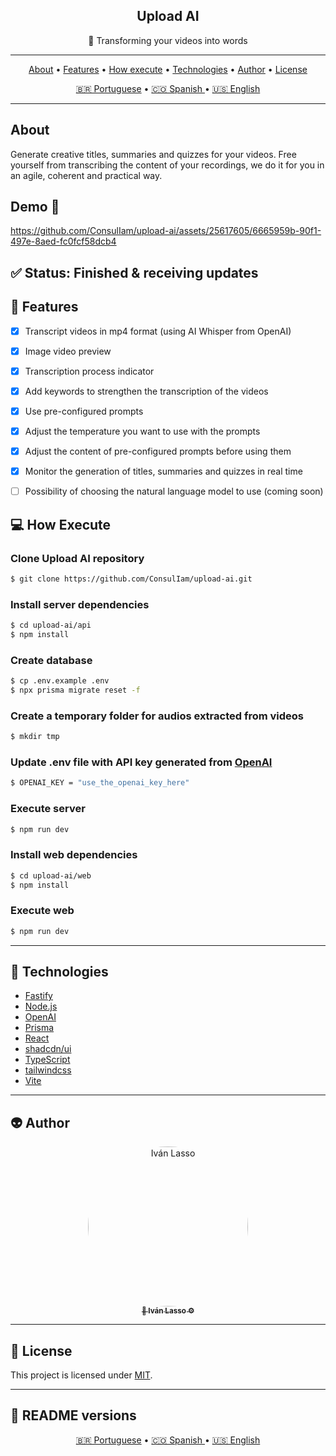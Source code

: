 <h2 align="center"> 
	Upload AI
</h2>
<p align="center">🧠 Transforming your videos into words</p>


---



<p align="center">
 <a href="#about">About</a> •
 <a href="#rocket-features">Features</a> •
 <a href="#computer-how-execute">How execute</a> • 
 <a href="#wrench-technologies">Technologies</a> •  
 <a href="#alien-author">Author</a> • 
 <a href="#bookmark_tabs-license">License</a>
</p>

<p align="center">
 <a href="./README-pt.md">🇧🇷 Portuguese</a> •
 <a href="./README-es.md">🇨🇴 Spanish </a> •
 <a href="./README.md">🇺🇸 English</a>
</p>

---


## About

Generate creative titles, summaries and quizzes for your videos. Free yourself from transcribing the content of your recordings, we do it for you in an agile, coherent and practical way.



## Demo :movie_camera: 

https://github.com/ConsulIam/upload-ai/assets/25617605/6665959b-90f1-497e-8aed-fc0fcf58dcb4



## :white_check_mark: Status: Finished & receiving updates



## :rocket: Features

- [x] Transcript videos in mp4 format (using AI Whisper from OpenAI)
- [x] Image video preview
- [x] Transcription process indicator
- [x] Add keywords to strengthen the transcription of the videos
- [x] Use pre-configured prompts
- [x] Adjust the temperature you want to use with the prompts
- [x] Adjust the content of pre-configured prompts before using them
- [x] Monitor the generation of titles, summaries and quizzes in real time
- [ ] Possibility of choosing the natural language model to use (coming soon)



## :computer: How Execute

### Clone Upload AI repository

```bash
$ git clone https://github.com/ConsulIam/upload-ai.git
```

### Install server dependencies

```bash
$ cd upload-ai/api
$ npm install
```

### Create database

```bash
$ cp .env.example .env
$ npx prisma migrate reset -f
```

### Create a temporary folder for audios extracted from videos

```bash
$ mkdir tmp
```

### Update .env file with API key generated from [OpenAI](https://platform.openai.com/account/api-keys)

```bash
$ OPENAI_KEY = "use_the_openai_key_here"
```

### Execute server

```bash
$ npm run dev
```

### Install web dependencies

```bash
$ cd upload-ai/web
$ npm install
```

### Execute web

```bash
$ npm run dev
```

---

## :wrench: Technologies

- [Fastify](https://fastify.dev/)
- [Node.js](https://nodejs.org/en/)
- [OpenAI](https://openai.com/)
- [Prisma](https://www.prisma.io/)
- [React](https://pt-br.reactjs.org/)
- [shadcdn/ui](https://ui.shadcn.com/)
- [TypeScript](https://www.typescriptlang.org/)
- [tailwindcss](https://tailwindcss.com/)
- [Vite](https://vitejs.dev/)

---

## :alien: Author

<p align="center">
	<a
		href="https://bc.consuliam.com">
		<img style="border-radius: 50%;"
		src="https://avatars.githubusercontent.com/u/25617605?v=4"
		width="256px;"
		alt="Iván Lasso"/>
	<br />
	</a>
	<a
		href="https://bc.consuliam.com"
		title="ConsulIAm">
		<sub>
			<b>🤖 Iván Lasso ⚙️</b>
		</sub>
	</a>
	<br />
 </p>

---

## :bookmark_tabs: License

This project is licensed under [MIT](./LICENSE).

---

## :book: README versions

<p align="center">
 <a href="./README-pt.md">🇧🇷 Portuguese</a> •
 <a href="./README-es.md">🇨🇴 Spanish </a> •
 <a href="./README.md">🇺🇸 English</a>
</p>